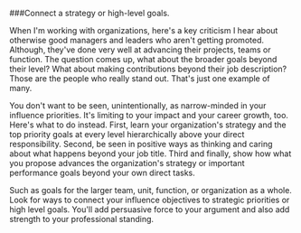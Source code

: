 ###Connect a strategy or high-level goals. 

When I'm working with organizations, here's a key criticism I hear about otherwise good managers and leaders who aren't getting promoted. Although, they've done very well at advancing their projects, teams or function. The question comes up, what about the broader goals beyond their level? What about making contributions beyond their job description? Those are the people who really stand out. That's just one example of many.

You don't want to be seen, unintentionally, as narrow-minded in your influence priorities. It's limiting to your impact and your career growth, too. Here's what to do instead. First, learn your organization's strategy and the top priority goals at every level hierarchically above your direct responsibility. Second, be seen in positive ways as thinking and caring about what happens beyond your job title. Third and finally, show how what you propose advances the organization's strategy or important performance goals beyond your own direct tasks.

Such as goals for the larger team, unit, function, or organization as a whole. Look for ways to connect your influence objectives to strategic priorities or high level goals. You'll add persuasive force to your argument and also add strength to your professional standing.

